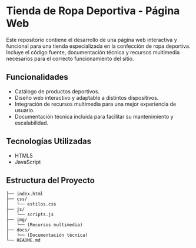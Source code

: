 # Tienda de Ropa Deportiva - Página Web

Este repositorio contiene el desarrollo de una página web interactiva y funcional para una tienda especializada en la confección de ropa deportiva. 
Incluye el código fuente, documentación técnica y recursos multimedia necesarios para el correcto funcionamiento del sitio.

## Funcionalidades

- Catálogo de productos deportivos.
- Diseño web interactivo y adaptable a distintos dispositivos.
- Integración de recursos multimedia para una mejor experiencia de usuario.
- Documentación técnica incluida para facilitar su mantenimiento y escalabilidad.

## Tecnologías Utilizadas

- HTML5
- JavaScript


## Estructura del Proyecto

```plaintext
├── index.html
├── css/
│   └── estilos.css
├── js/
│   └── scripts.js
├── img/
│   └── (Recursos multimedia)
├── docs/
│   └── (Documentación técnica)
└── README.md
